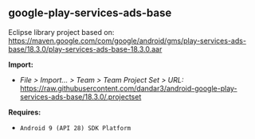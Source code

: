 ## google-play-services-ads-base

Eclipse library project based on:<br/>
https://maven.google.com/com/google/android/gms/play-services-ads-base/18.3.0/play-services-ads-base-18.3.0.aar

**Import:**
- _File > Import... > Team > Team Project Set > URL:_<br/>
  https://raw.githubusercontent.com/dandar3/android-google-play-services-ads-base/18.3.0/.projectset

**Requires:**
- `Android 9 (API 28) SDK Platform`
